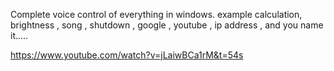 
Complete voice control of everything in windows. example calculation, brightness , song , shutdown , google , youtube , ip address , and you name it.....

https://www.youtube.com/watch?v=jLaiwBCa1rM&t=54s

